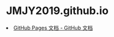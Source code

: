 # JMJY2019.github.io

<li><a href="https://docs.github.com/zh/pages">GitHub Pages 文档 - GitHub 文档</a></li>
